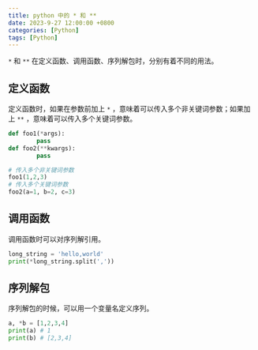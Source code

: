 ```yaml
---
title: python 中的 * 和 **
date: 2023-9-27 12:00:00 +0800
categories: [Python]
tags: [Python]
---
```


`*` 和 `**` 在定义函数、调用函数、序列解包时，分别有着不同的用法。

## 定义函数

定义函数时，如果在参数前加上 `*` ，意味着可以传入多个非关键词参数；如果加上 `**` ，意味着可以传入多个关键词参数。

```python
def foo1(*args):
		pass
def foo2(**kwargs):
		pass

# 传入多个非关键词参数
foo1(1,2,3)
# 传入多个关键词参数
foo2(a=1, b=2, c=3)
```

## 调用函数

调用函数时可以对序列解引用。

```python
long_string = 'hello,world'
print(*long_string.split(','))
```

## 序列解包

序列解包的时候，可以用一个变量名定义序列。

```python
a, *b = [1,2,3,4]
print(a) # 1
print(b) # [2,3,4]
```